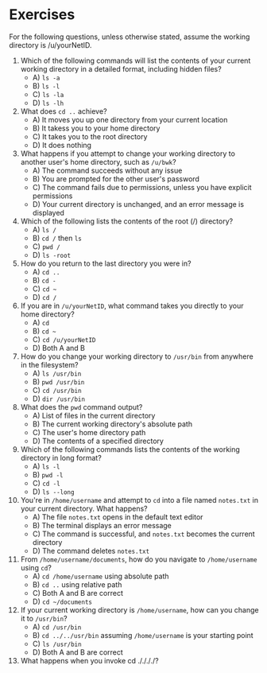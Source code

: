 # Exercises

For the following questions, unless otherwise stated, assume the working directory is /u/yourNetID.

1. Which of the following commands will list the contents of your current working directory in a detailed format, including hidden files?
   * A) `ls -a`
   * B) `ls -l`
   * C) `ls -la`
   * D) `ls -lh`
2. What does `cd ..` achieve?
   * A) It moves you up one directory from your current location
   * B) It takess you to your home directory
   * C) It takes you to the root directory
   * D) It does nothing
3. What happens if you attempt to change your working directory to another user's home directory, such as `/u/bwk`?
   * A) The command succeeds without any issue
   * B) You are prompted for the other user's password
   * C) The command fails due to permissions, unless you have explicit permissions
   * D) Your current directory is unchanged, and an error message is displayed
4. Which of the following lists the contents of the root (/) directory?
   * A) `ls /`
   * B) `cd /` then `ls`
   * C) `pwd /`
   * D) `ls -root`
5. How do you return to the last directory you were in?
   * A) `cd ..`
   * B) `cd -`
   * C) `cd ~`
   * D) `cd /`
6. If you are in `/u/yourNetID`, what command takes you directly to your home directory?
   * A) `cd`
   * B) `cd ~`
   * C) `cd /u/yourNetID`
   * D) Both A and B
7. How do you change your working directory to `/usr/bin` from anywhere in the filesystem?
   * A) `ls /usr/bin`
   * B) `pwd /usr/bin`
   * C) `cd /usr/bin`
   * D) `dir /usr/bin`
8. What does the `pwd` command output?
   * A) List of files in the current directory
   * B) The current working directory's absolute path
   * C) The user's home directory path
   * D) The contents of a specified directory
9. Which of the following commands lists the contents of the working directory in long format?
   * A) `ls -l`
   * B) `pwd -l`
   * C) `cd -l`
   * D) `ls --long`
10. You're in `/home/username` and attempt to `cd` into a file named `notes.txt` in your current directory. What happens?
    * A) The file `notes.txt` opens in the default text editor
    * B) The terminal displays an error message
    * C) The command is successful, and `notes.txt` becomes the current directory
    * D) The command deletes `notes.txt`
11. From `/home/username/documents`, how do you navigate to `/home/username` using `cd`?
    * A) `cd /home/username` using absolute path
    * B) `cd ..` using relative path
    * C) Both A and B are correct
    * D) `cd ~/documents`
12. If your current working directory is `/home/username`, how can you change it to `/usr/bin`?
    * A) `cd /usr/bin`
    * B) `cd ../../usr/bin` assuming `/home/username` is your starting point
    * C) `ls /usr/bin`
    * D) Both A and B are correct
13. What happens when you invoke cd ././././?

